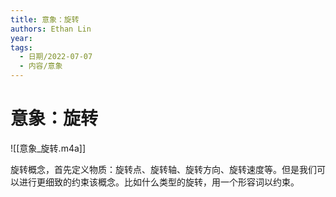 ```yaml
---
title: 意象：旋转
authors: Ethan Lin
year:
tags:
  - 日期/2022-07-07 
  - 内容/意象 
---
```



# 意象：旋转






![[意象_旋转.m4a]]


旋转概念，首先定义物质：旋转点、旋转轴、旋转方向、旋转速度等。但是我们可以进行更细致的约束该概念。比如什么类型的旋转，用一个形容词以约束。